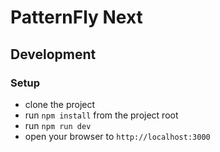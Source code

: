 # PatternFly Next

## Development

### Setup

- clone the project
- run `npm install` from the project root
- run `npm run dev`
- open your browser to `http://localhost:3000`
